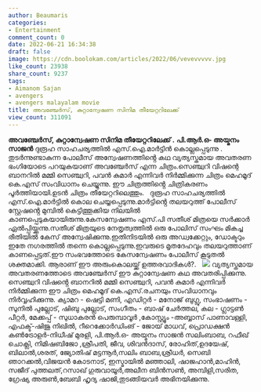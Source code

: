 ```yaml
---
author: Beaumaris
categories:
- Entertainment
comment_count: 0
date: 2022-06-21 16:34:38
draft: false
image: https://cdn.boolokam.com/articles/2022/06/vevevvvvv.jpg
like_count: 23938
share_count: 9237
tags:
- Aimanom Sajan
- avengers
- avengers malayalam movie
title: അവഞ്ചേർസ്, കുറ്റാന്വേഷണ സിനിമ തീയേറ്ററിലേക്ക്
view_count: 311091
---
```


**അവഞ്ചേർസ്, കുറ്റാന്വേഷണ സിനിമ തീയേറ്ററിലേക്ക് .** **പി.ആർ.ഒ- അയ്മനം സാജൻ** ദുരൂഹ സാഹചര്യത്തിൽ എസ്.ഐ.മാർട്ടിൻ കൊല്ലപ്പെടുന്നു . തുടർന്നുണ്ടാകുന്ന പോലീസ് അന്വേഷണത്തിൻ്റെ കഥ വ്യത്യസ്തമായ അവതരണ ഭംഗിയോടെ പറയുകയാണ് അവഞ്ചേർസ് എന്ന ചിത്രം.സെഞ്ച്വറി വിഷന്റെ ബാനറിൽ മമ്മി സെഞ്ച്വറി, പവൻ കുമാർ എന്നിവർ നിർമ്മിക്കുന്ന ചിത്രം മെഹമൂദ് കെ.എസ് സംവിധാനം ചെയ്യുന്നു. ഈ ചിത്രത്തിൻ്റെ ചിത്രികരണം പൂർത്തിയായി.ഉടൻ ചിത്രം തീയേറ്ററിലെത്തും. &nbsp; ദുരൂഹ സാഹചര്യത്തിൽ എസ്.ഐ.മാർട്ടിൽ കൊല ചെയ്യപ്പെടുന്നു.മാർട്ടിൻ്റെ തലയറുത്ത് പോലീസ് സ്റ്റേഷൻ്റെ മുമ്പിൽ കെട്ടിത്തൂക്കിയ നിലയിൽ കാണപ്പെടുകയായിരുന്നു.കേസന്വേഷണം എസ്.പി സതീശ് മിത്രയെ സർക്കാർ ഏൽപ്പിയ്ക്കുന്നു.സതീശ് മിത്രയുടെ നേതൃത്വത്തിൽ ഒരു പോലിസ് സംഘം മികച്ച രീതിയിൽ കേസ് അന്വേഷിക്കുന്നു.ഇതിനിടയിൽ ഒരു അഡ്വക്കേറ്റും, ഡോക്ടറും ഇതേ നഗരത്തിൽ തന്നെ കൊല്ലപ്പെടുന്നു.ഇവരുടെ മൃതദേഹവും തലയറുത്താണ് കാണപ്പെട്ടത്.ഈ സംഭവത്തോടെ കേസന്വേഷണം പോലീസ് കൂടുതൽ ശക്തമാക്കി. ആരാണ് ഈ അരുംകൊലയ്ക്ക് ഉത്തരവാദികൾ?. &nbsp; ![](https://cdn.boolokam.com/articles/2022/06/vevevvvvv.jpg) വ്യത്യസ്തമായ അവതരണത്തോടെ അവഞ്ചേർസ് ഈ കുറ്റാന്വേഷണ കഥ അവതരിപ്പിക്കുന്നു. സെഞ്ച്വറി വിഷൻ്റെ ബാനറിൽ മമ്മി സെഞ്ച്വറി, പവൻ കുമാർ എന്നിവർ നിർമ്മിക്കുന്ന ഈ ചിത്രം മെഹമൂദ് കെ.എസ്.രചനയും സംവിധാനവും നിർവ്വഹിക്കുന്നു. ക്യാമറ - ഷെട്ടി മണി, എഡിറ്റർ - മനോജ് ബുഗ്ലു, സംഭാഷണം - സുനിൽ പുല്ലോട്, ഷിബു പുല്ലോട്, സംഗീതം - ബാഷ് ചേർത്തല, കല - ഗ്ലാട്ടൺ പീറ്റർ, മേക്കപ്പ് - സുധാകരൻ പെരുമ്പാവൂർ ,കോസ്റ്റ്യൂം -അബ്ബാസ് പാണാവള്ളി, എഫക്ട്-ഷിജു നിഖിൽ, റീറെക്കോർഡിംങ് - ജോയ് മാധവ്, പ്രൊഡക്ഷൻ കൺട്രോളർ-നിധീഷ് മുരളി, പി.ആർ.ഒ- അയ്മനം സാജൻ സലിംബാബ, റഫീഖ് ചൊക്ലി, നിമിഷബിജോ ,ശ്രീപതി, ജീവ, ശിവൻദാസ്, രോഹിത്,ഉദയേഷ്, ബിലാൽ,ശരത്, ജ്യോതിഷ് മട്ടന്നൂർ,സലിം ബാബ,ശ്രീധർ, സെബി ഞാറക്കൽ,വിജയൻ കോടനാട്, ഇസ്മായിൽ മഞ്ഞാലി, ഷാജഹാൻ,മാഹിൻ, സജീദ് പുത്തലത്,റസാഖ് ഗുരുവായൂർ,അലീന ബിൻസൺ, അമ്പിളി,സരിത, ഗ്രേഷ്യ അരുൺ,ബേബി ഹൃദ്യ ഷാജി,തുടങ്ങിയവർ അഭിനയിക്കുന്നു. &nbsp;